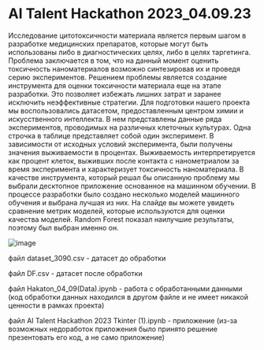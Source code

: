 # AI Talent Hackathon 2023_04.09.23
Исследование цитотоксичности материала является первым шагом в разработке медицинских препаратов, которые могут быть использованы либо в диагностических целях, либо в целях таргетинга. Проблема заключается в том, что на данный момент оценить токсичность наноматериалов возможно синтезировав их и проведя серию экспериментов. 
Решением проблемы является создание инструмента для оценки токсичности материала еще на этапе разработки. Это позволяет избежать лишних затрат и заранее исключить неэффективные стратегии.
Для подготовки нашего проекта мы воспользовались датасетом, предоставленным центром химии и искусственного интеллекта. В нем представлены данные ряда экспериментов, проводимых на различных клеточных культурах. Одна строчка в таблице представляет собой один эксперимент. В зависимости от исходных условий эксперимента, были получены значения выживаемости в процентах. Выживаемость интерпретируется как процент клеток, выживших после контакта с нанометриалом за время эксперимента и характеризует токсичность наноматериала.
В качестве инструмента, который решал бы описанную проблему мы выбрали десктопное приложение основанное на машинном обучении. В процессе разработки было создано несколько моделей машинного обучения и выбрана лучшая из них. На слайде вы можете увидеть сравнение метрик моделей, которые используются для оценки качества моделей. Random Forest показал наилучшие результаты, поэтому был выбран именно он.

 ![image](https://github.com/Riddars/Hakaton_04.09.23/assets/80139269/af39e673-03b6-4cf1-bce0-bebfb32bf404)


файл dataset_3090.csv - датасет до обработки

файл DF.csv - датасет после обработки

файл Hakaton_04_09(Data).ipynb - работа с обработанными данными (код обработки данных находился в другом файле и не имеет никакой ценности в рамках проекта)

файл AI Talent Hackathon 2023 Tkinter (1).ipynb - приложение (из-за возможных недоработок приложения было принято решение презентовать его код, а не само приложение)
